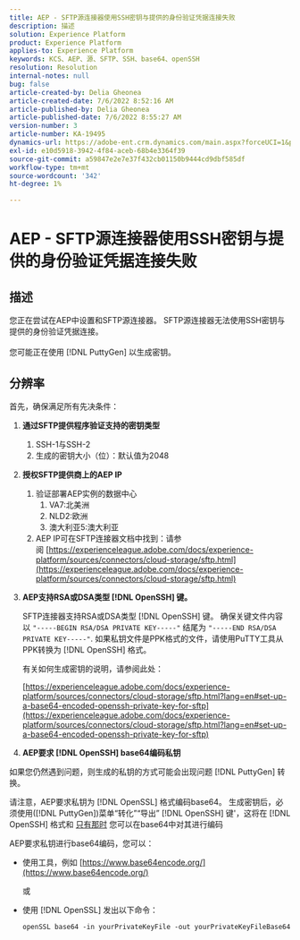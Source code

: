 ```yaml
---
title: AEP - SFTP源连接器使用SSH密钥与提供的身份验证凭据连接失败
description: 描述
solution: Experience Platform
product: Experience Platform
applies-to: Experience Platform
keywords: KCS、AEP、源、SFTP、SSH、base64、openSSH
resolution: Resolution
internal-notes: null
bug: false
article-created-by: Delia Gheonea
article-created-date: 7/6/2022 8:52:16 AM
article-published-by: Delia Gheonea
article-published-date: 7/6/2022 8:55:27 AM
version-number: 3
article-number: KA-19495
dynamics-url: https://adobe-ent.crm.dynamics.com/main.aspx?forceUCI=1&pagetype=entityrecord&etn=knowledgearticle&id=ad9808ea-08fd-ec11-82e5-000d3a3b090d
exl-id: e10d5918-3942-4f84-aceb-68b4e3364f39
source-git-commit: a59847e2e7e37f432cb01150b9444cd9dbf585df
workflow-type: tm+mt
source-wordcount: '342'
ht-degree: 1%

---
```


# AEP - SFTP源连接器使用SSH密钥与提供的身份验证凭据连接失败

## 描述

您正在尝试在AEP中设置和SFTP源连接器。 SFTP源连接器无法使用SSH密钥与提供的身份验证凭据连接。<br><br>您可能正在使用 [!DNL PuttyGen] 以生成密钥。

## 分辨率

首先，确保满足所有先决条件：

1. **通过SFTP提供程序验证支持的密钥类型**
   1. SSH-1与SSH-2
   1. 生成的密钥大小（位）：默认值为2048

1. **授权SFTP提供商上的AEP IP**
   1. 验证部署AEP实例的数据中心
      1. VA7:北美洲
      1. NLD2:欧洲
      1. 澳大利亚5:澳大利亚
   1. AEP IP可在SFTP连接器文档中找到：请参阅 [https://experienceleague.adobe.com/docs/experience-platform/sources/connectors/cloud-storage/sftp.html](https://experienceleague.adobe.com/docs/experience-platform/sources/connectors/cloud-storage/sftp.html)


1. **AEP支持RSA或DSA类型 [!DNL OpenSSH] 键。**

   SFTP连接器支持RSA或DSA类型 [!DNL OpenSSH] 键。 确保关键文件内容以 `"-----BEGIN RSA/DSA PRIVATE KEY-----"` 结尾为 `"-----END RSA/DSA PRIVATE KEY-----"`. 如果私钥文件是PPK格式的文件，请使用PuTTY工具从PPK转换为 [!DNL OpenSSH] 格式。

   有关如何生成密钥的说明，请参阅此处：

   [https://experienceleague.adobe.com/docs/experience-platform/sources/connectors/cloud-storage/sftp.html?lang=en#set-up-a-base64-encoded-openssh-private-key-for-sftp](https://experienceleague.adobe.com/docs/experience-platform/sources/connectors/cloud-storage/sftp.html?lang=en#set-up-a-base64-encoded-openssh-private-key-for-sftp)

1. **AEP要求 [!DNL OpenSSH] base64编码私钥**

如果您仍然遇到问题，则生成的私钥的方式可能会出现问题 [!DNL PuttyGen] 转换。

请注意，AEP要求私钥为 [!DNL OpenSSL] 格式编码base64。 生成密钥后，必须使用([!DNL PuttyGen])菜单“转化”“导出” [!DNL OpenSSH] 键&#39;，这将在 [!DNL OpenSSH] 格式和 <u>只有那时</u> 您可以在base64中对其进行编码

AEP要求私钥进行base64编码，您可以：

- 使用工具，例如 [https://www.base64encode.org/](https://www.base64encode.org/)

   或

- 使用 [!DNL OpenSSL] 发出以下命令：

   ```
   openSSL base64 -in yourPrivateKeyFile -out yourPrivateKeyFileBase64
   ```
